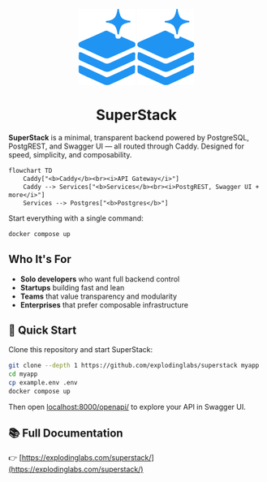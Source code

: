 <p align="center">
  <img alt="SuperStack logo" height="150" src="https://github.com/explodinglabs/superstack/blob/main/images/logo-light.png?raw=true#gh-light-mode-only" />
  <img alt="SuperStack logo" height="150" src="https://github.com/explodinglabs/superstack/blob/main/images/logo-dark.png?raw=true#gh-dark-mode-only" />
</p>

<h1 align="center">SuperStack</h1>

**SuperStack** is a minimal, transparent backend powered by PostgreSQL,
PostgREST, and Swagger UI — all routed through Caddy. Designed for speed,
simplicity, and composability.

```mermaid
flowchart TD
    Caddy["<b>Caddy</b><br><i>API Gateway</i>"]
    Caddy --> Services["<b>Services</b><br><i>PostgREST, Swagger UI + more</i>"]
    Services --> Postgres["<b>Postgres</b>"]
```

Start everything with a single command:

```sh
docker compose up
```

## Who It's For

- **Solo developers** who want full backend control
- **Startups** building fast and lean
- **Teams** that value transparency and modularity
- **Enterprises** that prefer composable infrastructure

## 🚀 Quick Start

Clone this repository and start SuperStack:

```sh
git clone --depth 1 https://github.com/explodinglabs/superstack myapp
cd myapp
cp example.env .env
docker compose up
```

Then open [localhost:8000/openapi/](http://localhost:8000/openapi/) to explore
your API in Swagger UI.

## 📚 Full Documentation

👉 [https://explodinglabs.com/superstack/](https://explodinglabs.com/superstack/)
